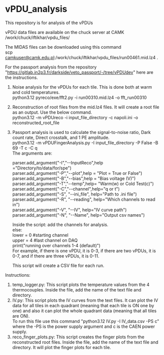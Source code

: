 # vPDU_analysis
This repository is for analysis of the vPDUs

vPDU data files are available on the chuck server at CAMK  
/work/chuck/iftikhar/vpdu_files/  

The MIDAS files can be downloaded using this command  
scp camkuser@camk.edu.pl:/work/chuck/iftikhar/vpdu_files/run00461.mid.lz4 .


For the passport analysis from the repository "https://gitlab.in2p3.fr/darkside/veto_passport/-/tree/vPDUdev" here are the instructions.
1. Noise analysis for the vPDUs for each tile. This is done both at warm and cold temperatures.  
   python3.12 pyreco/exe/fft2.py -i run00310.mid.lz4 -o fft_run00310
2. Reconstruction of root files from the mid.lz4 files. It will create a root file as an output. Use the below command.  
   python3.12 -m vPDUreco -i input_file_directory -c napoli.ini -o reconstructed_root_file
3. Passport analysis is used to calculate the signal-to-noise ratio, Dark count rate, Direct crosstalk, and 1 PE amplitude.  
   python3.12 -m vPDUFingerAnalysis.py  -I input_file_directory -P False -B 69 -T c -C q  
   The arguments are:  
   
    parser.add_argument("-I","--InputReco",help ="Directory/to/data/for/spe")  
    parser.add_argument("-P","--plot",help = "Plot = True or False")  
    parser.add_argument("-B","--bias",help = "Bias voltage (V)")  
    parser.add_argument("-T","--temp",help= "Warm(w) or Cold Test(c)")  
    parser.add_argument("-C","--channel",help="q or t")  
    parser.add_argument("-S", "--ini_file", help="Path to .ini file")  
    parser.add_argument("-R", "--reading", help="Which channels to read in")  
    parser.add_argument("-V", "--IV", help="IV curve path")  
    parser.add_argument("-N", "--Name", help="Output csv names")

    Inside the script: add the channels for analysis.  
   else:  
      lower = 0 #starting channel  
      upper = 4 #last channel on DAQ  
      print("running over channels 1-4 (default)")  
   For example, if there is one vPDU, it is 0-3, if there are two vPDUs, it is 0-7, and if there are three vPDUs, it is 0-11.  
   
   This script will create a CSV file for each run.





Instructions:
1. temp_logger.py: This script plots the temperature values from the 4 thermocouples. Inside the file, add the name of the text file and directory.  
2. IV.py: This script plots the IV curves from the text files. It can plot the IV data for all tiles in each quadrant (meaning that each tile is ON one by one) and also it can plot the whole quadrant data (meaning that all tiles are ON).   
   To run this file use this command "python3.12 IV.py -I IV_data.csv -PS c" where the -PS is the power supply argument and c is the CAEN power supply.  
3. reco_finger_plots.py: This script creates the finger plots from the reconstructed root files. Inside the file, add the name of the text file and directory. It will plot the finger plots for each tile.  
